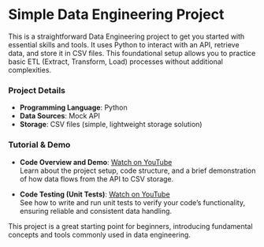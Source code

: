 # Simple Data Engineering Project

This is a straightforward Data Engineering project to get you started with essential skills and tools. It uses Python to interact with an API, retrieve data, and store it in CSV files. This foundational setup allows you to practice basic ETL (Extract, Transform, Load) processes without additional complexities.

### Project Details
- **Programming Language**: Python
- **Data Sources**: Mock API
- **Storage**: CSV files (simple, lightweight storage solution)

### Tutorial & Demo
- **Code Overview and Demo**: [Watch on YouTube](https://www.youtube.com/watch?v=cqtB_xwUFLg)  
  Learn about the project setup, code structure, and a brief demonstration of how data flows from the API to CSV storage.

- **Code Testing (Unit Tests)**: [Watch on YouTube](https://www.youtube.com/watch?v=cdhk5UZrN5M)  
  See how to write and run unit tests to verify your code’s functionality, ensuring reliable and consistent data handling.

This project is a great starting point for beginners, introducing fundamental concepts and tools commonly used in data engineering.
